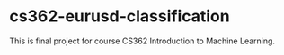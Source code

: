 # cs362-eurusd-classification
This is final project for course CS362 Introduction to Machine Learning.
